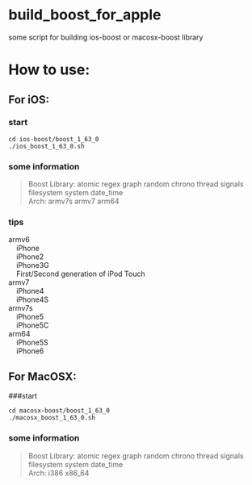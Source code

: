 # build_boost_for_apple
some script for building ios-boost or macosx-boost library

# How to use:

## For iOS:
### start
```
cd ios-boost/boost_1_63_0
./ios_boost_1_63_0.sh
```
### some information
>  Boost Library: atomic regex graph random chrono thread signals filesystem system date_time<br>Arch: armv7s armv7 arm64

### tips
>
 armv6<br>
&nbsp;&nbsp;&nbsp;&nbsp;iPhone<br>
&nbsp;&nbsp;&nbsp;&nbsp;iPhone2<br>
&nbsp;&nbsp;&nbsp;&nbsp;iPhone3G<br>
&nbsp;&nbsp;&nbsp;&nbsp;First/Second generation of iPod Touch<br>
 armv7<br>
&nbsp;&nbsp;&nbsp;&nbsp;iPhone4<br>
&nbsp;&nbsp;&nbsp;&nbsp;iPhone4S<br>
 armv7s<br>
&nbsp;&nbsp;&nbsp;&nbsp;iPhone5<br>
&nbsp;&nbsp;&nbsp;&nbsp;iPhone5C<br>
 arm64<br>
&nbsp;&nbsp;&nbsp;&nbsp;iPhone5S<br>
&nbsp;&nbsp;&nbsp;&nbsp;iPhone6<br>


## For MacOSX:

###start
```
cd macosx-boost/boost_1_63_0
./macosx_boost_1_63_0.sh
```
### some information
>  Boost Library: atomic regex graph random chrono thread signals filesystem system date_time<br>Arch: i386 x86_64
